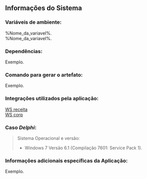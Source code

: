 <h2 id="informações-do-sistema">Informações do Sistema</h2>
<h3 id="variáveis-de-ambiente">Variáveis de ambiente:</h3>
<p>%Nome_da_variavel%.<br>
%Nome_da_variavel%.</p>
<h3 id="dependências">Dependências:</h3>
<p>Exemplo.</p>
<h3 id="comando-para-gerar-o-artefato">Comando para gerar o artefato:</h3>
<p>Exemplo.</p>
<h3 id="integrações-utilizados-pela-aplicação">Integrações utilizados pela aplicação:</h3>
<p><a href="">WS receita</a><br>
<a href="">WS corp</a></p>
<h3 id="caso-delphi">Caso <em>Delphi</em>:</h3>
<blockquote>
<p>Sistema Operacional e versão:</p>
<ul>
<li>Windows 7 Versão 6.1 (Compilação 7601: Service Pack 1).</li>
</ul>
</blockquote>
<h3 id="informações-adicionais-específicas-da-aplicação">Informações adicionais específicas da Aplicação:</h3>
<p>Exemplo.</p>

